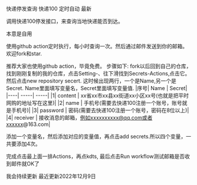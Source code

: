 快递停发查询 快递100 定时自动 最新

调用快递100停发接口，来查询当地快递能否到达。


本意是自用

使用github action定时执行，每小时查询一次。然后通过邮件发送到你的邮箱。欢迎fork和star.

推荐大家也使用github action，毕竟免费。
步骤如下:
fork以后回到自己的仓库，找到刚刚复制的我的仓库，点击Setting-、往下滑找到Secrets-Actions,点击它。然后点击new repository secert.
这时候出现两行，一个是Name,另一个是Secret.
Name里面填写变量名，Secret里面填写变量值.
 |序号|    Name       |   Secret|
|----| -----| -----|
|1| content      | xx省xx市xx县xx街道xx小区xx号(也就是把平时网购的地址写在这里)|
|2| name     | 手机号(需要去快递100注册一个账号，账号就是手机号)|
|3| password     | 密码(需要去快递100注册一个账号，密码在8位以上)|
|4| receiver     | 接收消息的邮箱，例如xxxxxxxxxx@qq.com或者xxxxxx@163.com|


添加一个变量名，然后添加对应的变量值，再点击add secrets.所以四个变量，一共要添加4次。

完成点击最上面一排Actions，再点kdts, 最后点击Run workflow测试邮箱是否收到邮件就OK了

我会持续更新 最近更新2022年12月9日
